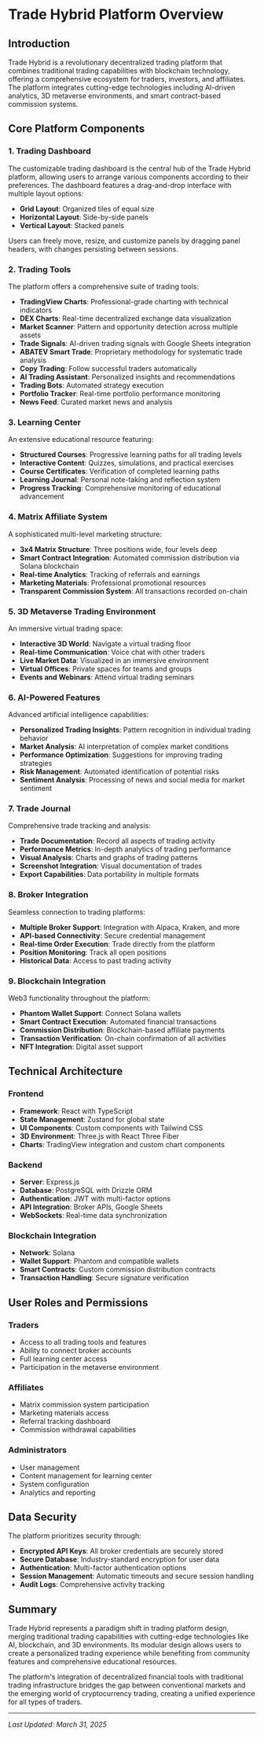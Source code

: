 # Trade Hybrid Platform Overview

## Introduction

Trade Hybrid is a revolutionary decentralized trading platform that combines traditional trading capabilities with blockchain technology, offering a comprehensive ecosystem for traders, investors, and affiliates. The platform integrates cutting-edge technologies including AI-driven analytics, 3D metaverse environments, and smart contract-based commission systems.

## Core Platform Components

### 1. Trading Dashboard

The customizable trading dashboard is the central hub of the Trade Hybrid platform, allowing users to arrange various components according to their preferences. The dashboard features a drag-and-drop interface with multiple layout options:

- **Grid Layout**: Organized tiles of equal size
- **Horizontal Layout**: Side-by-side panels
- **Vertical Layout**: Stacked panels

Users can freely move, resize, and customize panels by dragging panel headers, with changes persisting between sessions.

### 2. Trading Tools

The platform offers a comprehensive suite of trading tools:

- **TradingView Charts**: Professional-grade charting with technical indicators
- **DEX Charts**: Real-time decentralized exchange data visualization
- **Market Scanner**: Pattern and opportunity detection across multiple assets
- **Trade Signals**: AI-driven trading signals with Google Sheets integration
- **ABATEV Smart Trade**: Proprietary methodology for systematic trade analysis
- **Copy Trading**: Follow successful traders automatically
- **AI Trading Assistant**: Personalized insights and recommendations
- **Trading Bots**: Automated strategy execution
- **Portfolio Tracker**: Real-time portfolio performance monitoring
- **News Feed**: Curated market news and analysis

### 3. Learning Center

An extensive educational resource featuring:

- **Structured Courses**: Progressive learning paths for all trading levels
- **Interactive Content**: Quizzes, simulations, and practical exercises
- **Course Certificates**: Verification of completed learning paths
- **Learning Journal**: Personal note-taking and reflection system
- **Progress Tracking**: Comprehensive monitoring of educational advancement

### 4. Matrix Affiliate System

A sophisticated multi-level marketing structure:

- **3x4 Matrix Structure**: Three positions wide, four levels deep
- **Smart Contract Integration**: Automated commission distribution via Solana blockchain
- **Real-time Analytics**: Tracking of referrals and earnings
- **Marketing Materials**: Professional promotional resources
- **Transparent Commission System**: All transactions recorded on-chain

### 5. 3D Metaverse Trading Environment

An immersive virtual trading space:

- **Interactive 3D World**: Navigate a virtual trading floor
- **Real-time Communication**: Voice chat with other traders
- **Live Market Data**: Visualized in an immersive environment
- **Virtual Offices**: Private spaces for teams and groups
- **Events and Webinars**: Attend virtual trading seminars

### 6. AI-Powered Features

Advanced artificial intelligence capabilities:

- **Personalized Trading Insights**: Pattern recognition in individual trading behavior
- **Market Analysis**: AI interpretation of complex market conditions
- **Performance Optimization**: Suggestions for improving trading strategies
- **Risk Management**: Automated identification of potential risks
- **Sentiment Analysis**: Processing of news and social media for market sentiment

### 7. Trade Journal

Comprehensive trade tracking and analysis:

- **Trade Documentation**: Record all aspects of trading activity
- **Performance Metrics**: In-depth analytics of trading performance
- **Visual Analysis**: Charts and graphs of trading patterns
- **Screenshot Integration**: Visual documentation of trades
- **Export Capabilities**: Data portability in multiple formats

### 8. Broker Integration

Seamless connection to trading platforms:

- **Multiple Broker Support**: Integration with Alpaca, Kraken, and more
- **API-based Connectivity**: Secure credential management
- **Real-time Order Execution**: Trade directly from the platform
- **Position Monitoring**: Track all open positions
- **Historical Data**: Access to past trading activity

### 9. Blockchain Integration

Web3 functionality throughout the platform:

- **Phantom Wallet Support**: Connect Solana wallets
- **Smart Contract Execution**: Automated financial transactions
- **Commission Distribution**: Blockchain-based affiliate payments
- **Transaction Verification**: On-chain confirmation of all activities
- **NFT Integration**: Digital asset support

## Technical Architecture

### Frontend
- **Framework**: React with TypeScript
- **State Management**: Zustand for global state
- **UI Components**: Custom components with Tailwind CSS
- **3D Environment**: Three.js with React Three Fiber
- **Charts**: TradingView integration and custom chart components

### Backend
- **Server**: Express.js
- **Database**: PostgreSQL with Drizzle ORM
- **Authentication**: JWT with multi-factor options
- **API Integration**: Broker APIs, Google Sheets
- **WebSockets**: Real-time data synchronization

### Blockchain Integration
- **Network**: Solana
- **Wallet Support**: Phantom and compatible wallets
- **Smart Contracts**: Custom commission distribution contracts
- **Transaction Handling**: Secure signature verification

## User Roles and Permissions

### Traders
- Access to all trading tools and features
- Ability to connect broker accounts
- Full learning center access
- Participation in the metaverse environment

### Affiliates
- Matrix commission system participation
- Marketing materials access
- Referral tracking dashboard
- Commission withdrawal capabilities

### Administrators
- User management
- Content management for learning center
- System configuration
- Analytics and reporting

## Data Security

The platform prioritizes security through:

- **Encrypted API Keys**: All broker credentials are securely stored
- **Secure Database**: Industry-standard encryption for user data
- **Authentication**: Multi-factor authentication options
- **Session Management**: Automatic timeouts and secure session handling
- **Audit Logs**: Comprehensive activity tracking

## Summary

Trade Hybrid represents a paradigm shift in trading platform design, merging traditional trading capabilities with cutting-edge technologies like AI, blockchain, and 3D environments. Its modular design allows users to create a personalized trading experience while benefiting from community features and comprehensive educational resources.

The platform's integration of decentralized financial tools with traditional trading infrastructure bridges the gap between conventional markets and the emerging world of cryptocurrency trading, creating a unified experience for all types of traders.

---

*Last Updated: March 31, 2025*